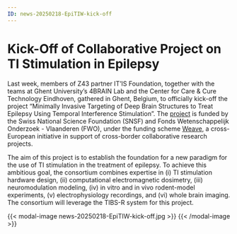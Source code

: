 ```yaml
---
ID: news-20250218-EpiTIW-kick-off
---
```


# Kick-Off of Collaborative Project on TI Stimulation in Epilepsy

Last week, members of Z43 partner IT’IS Foundation, together with the teams at Ghent University’s 4BRAIN Lab and the Center for Care & Cure Technology Eindhoven, gathered in Ghent, Belgium, to officially kick-off the project “Minimally Invasive Targeting of Deep Brain Structures to Treat Epilepsy Using Temporal Interference Stimulation”. The [project](https://itis.swiss/s/news-events/research-projects/research-projects/minimally-invasive-targeting-of-deep-brain-structures-to-treat-epilepsy-using-temporal-interference-stimulation) is funded by the Swiss National Science Foundation (SNSF) and Fonds Wetenschappelijk Onderzoek - Vlaanderen (FWO), under the funding scheme [Weave](https://www.snf.ch/en/CxcoLbDNRaUwHIoH/funding/projects/weave), a cross-European initiative in support of cross-border collaborative research projects.

The aim of this project is to establish the foundation for a new paradigm for the use of TI stimulation in the treatment of epilepsy. To achieve this ambitious goal, the consortium combines expertise in (i) TI stimulation hardware design, (ii) computational electromagnetic dosimetry, (iii) neuromodulation modeling, (iv) in vitro and in vivo rodent-model experiments, (v) electrophysiology recordings, and (vi) whole brain imaging. The consortium will leverage the TIBS-R system for this project.

{{< modal-image news-20250218-EpiTIW-kick-off.jpg >}}
{{< /modal-image >}}
